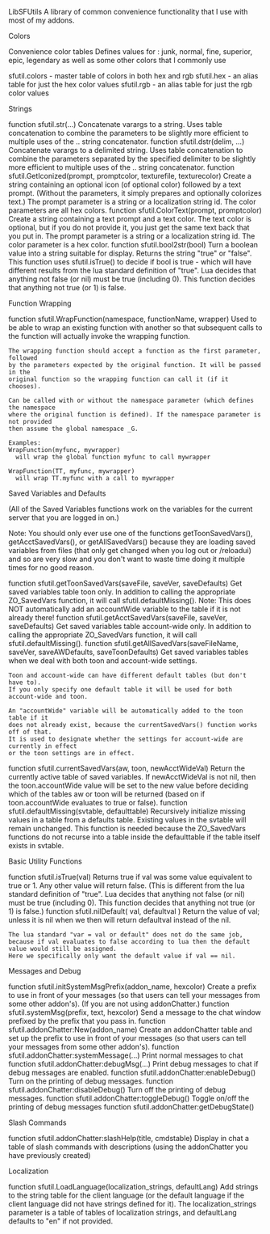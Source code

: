 LibSFUtils
A library of common convenience functionality that I use with most of my addons.


Colors

Convenience color tables
Defines values for : junk, normal, fine, superior, epic, legendary
as well as some other colors that I commonly use

sfutil.colors - master table of colors in both hex and rgb
sfutil.hex - an alias table for just the hex color values
sfutil.rgb - an alias table for just the rgb color values


Strings

function sfutil.str(...)
    Concatenate varargs to a string. Uses table concatenation to combine the parameters
    to be slightly more efficient to multiple uses of the .. string concatenator.
function sfutil.dstr(delim, ...)
    Concatenate varargs to a delimited string. Uses table concatenation to combine the 
    parameters separated by the specified delimiter to be slightly more efficient to 
    multiple uses of the .. string concatenator.
function sfutil.GetIconized(prompt, promptcolor, texturefile, texturecolor)
    Create a string containing an optional icon (of optional color) followed by a text
    prompt. (Without the  parameters, it simply prepares and optionally colorizes text.)
    The prompt parameter is a string or a localization string id.
    The color parameters are all hex colors.
function sfutil.ColorText(prompt, promptcolor)
    Create a string containing a text prompt and a text color. The text color is optional, but
    if you do not provide it, you just get the same text back that you put in.
    The prompt parameter is a string or a localization string id.
    The color parameter is a hex color.
function sfutil.bool2str(bool)
    Turn a boolean value into a string suitable for display. Returns the string "true" or "false".
    This function uses sfutil.isTrue() to decide if bool is true - which will have different
    results from the lua standard definition of "true". Lua decides that anything not false (or nil) must
    be true (including 0). This function decides that anything not true (or 1) is false.


Function Wrapping

function sfutil.WrapFunction(namespace, functionName, wrapper)
    Used to be able to wrap an existing function with another so that subsequent
    calls to the function will actually invoke the wrapping function.

    The wrapping function should accept a function as the first parameter, followed
    by the parameters expected by the original function. It will be passed in the
    original function so the wrapping function can call it (if it chooses).

    Can be called with or without the namespace parameter (which defines the namespace
    where the original function is defined). If the namespace parameter is not provided
    then assume the global namespace _G.

    Examples:
    WrapFunction(myfunc, mywrapper)
      will wrap the global function myfunc to call mywrapper

    WrapFunction(TT, myfunc, mywrapper)
      will wrap TT.myfunc with a call to mywrapper

      
Saved Variables and Defaults

(All of the Saved Variables functions work on the variables for the 
current server that you are logged in on.)

Note: You should only ever use one of the functions getToonSavedVars(), getAcctSavedVars(), 
or getAllSavedVars() because they are loading saved variables from files (that only get changed
when you log out or /reloadui) and so are very slow and you don't want to waste time doing it
multiple times for no good reason.

function sfutil.getToonSavedVars(saveFile, saveVer, saveDefaults)
    Get saved variables table toon only. In addition to calling the appropriate ZO_SavedVars function,
    it will call sfutil.defaultMissing().
    Note: This does NOT automatically add an accountWide variable to the
       table if it is not already there!
function sfutil.getAcctSavedVars(saveFile, saveVer, saveDefaults)
    Get saved variables table account-wide only. In addition to calling the appropriate 
    ZO_SavedVars function, it will call sfutil.defaultMissing().
function sfutil.getAllSavedVars(saveFileName, saveVer, saveAWDefaults, saveToonDefaults)
    Get saved variables tables when we deal with both toon and account-wide settings.
    
    Toon and account-wide can have different default tables (but don't have to).
    If you only specify one default table it will be used for both account-wide and toon.
    
    An "accountWide" variable will be automatically added to the toon table if it 
    does not already exist, because the currentSavedVars() function works off of that.
    It is used to designate whether the settings for account-wide are currently in effect
    or the toon settings are in effect.
function sfutil.currentSavedVars(aw, toon, newAcctWideVal)
    Return the currently active table of saved variables.
    If newAcctWideVal is not nil, then the toon.accountWide value will be set to the new value 
    before deciding which of the tables aw or toon will be returned (based on if toon.accountWide 
    evaluates to true or false).
function sfutil.defaultMissing(svtable, defaulttable)
    Recursively initialize missing values in a table from a defaults table. Existing values in the 
    svtable will remain unchanged. This function is needed because the ZO_SavedVars functions do not
    recurse into a table inside the defaulttable if the table itself exists in svtable.

    
Basic Utility Functions

function sfutil.isTrue(val)
    Returns true if val was some value equivalent to true or 1.
    Any other value will return false.
    (This is different from the lua standard definition of "true". 
    Lua decides that anything not false (or nil) must be true (including 0). 
    This function decides that anything not true (or 1) is false.)
function sfutil.nilDefault( val, defaultval )
    Return the value of val; unless it is nil when we then will 
    return defaultval instead of the nil.
    
    The lua standard "var = val or default" does not do the same job,
    because if val evaluates to false according to lua then the default 
    value would still be assigned.
    Here we specifically only want the default value if val == nil.

    
Messages and Debug

function sfutil.initSystemMsgPrefix(addon_name, hexcolor)
    Create a prefix to use in front of your messages (so that users can tell your
    messages from some other addon's). (If you are not using addonChatter.)
function sfutil.systemMsg(prefix, text, hexcolor)
    Send a message to the chat window prefixed by the prefix that you pass in.
function sfutil.addonChatter:New(addon_name)
    Create an addonChatter table and set up the prefix to use
    in front of your messages (so that users can tell your
    messages from some other addon's).
function sfutil.addonChatter:systemMessage(...)
    Print normal messages to chat
function sfutil.addonChatter:debugMsg(...)
    Print debug messages to chat if debug messages are enabled.
function sfutil.addonChatter:enableDebug()
    Turn on the printing of debug messages.
function sfutil.addonChatter:disableDebug()
    Turn off the printing of debug messages.
function sfutil.addonChatter:toggleDebug()
    Toggle on/off the printing of debug messages
function sfutil.addonChatter:getDebugState()


Slash Commands

function sfutil.addonChatter:slashHelp(title, cmdstable)
    Display in chat a table of slash commands with descriptions
    (using the addonChatter you have previously created)

Localization

function sfutil.LoadLanguage(localization_strings, defaultLang)
    Add strings to the string table for the client language (or
    the default language if the client language did not have strings
    defined for it). The localization_strings parameter is a table of tables
    of localization strings, and defaultLang defaults to "en" if not
    provided.
